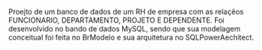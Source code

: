 Proejto de um banco de dados de um RH de empresa com as relaçẽos FUNCIONARIO, DEPARTAMENTO, PROJETO  E DEPENDENTE. Foi desenvolvido no bando de dados MySQL, sendo que sua modelagem conceitual foi feita no BrModelo e sua arquitetura no SQLPowerAechitect.
